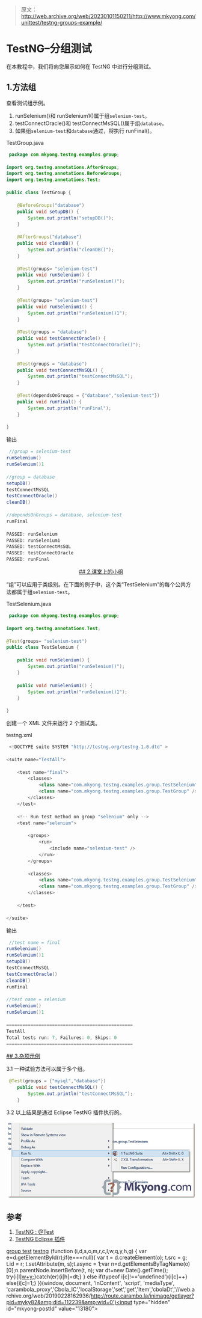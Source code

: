 > 原文：<http://web.archive.org/web/20230101150211/http://www.mkyong.com/unittest/testng-groups-example/>

# TestNG–分组测试

在本教程中，我们将向您展示如何在 TestNG 中进行分组测试。

## 1.方法组

查看测试组示例。

1.  runSelenium()和 runSelenium1()属于组`selenium-test`。
2.  testConnectOracle()和 testConnectMsSQL()属于组`database`。
3.  如果组`selenium-test`和`database`通过，将执行 runFinal()。

TestGroup.java

```java
 package com.mkyong.testng.examples.group;

import org.testng.annotations.AfterGroups;
import org.testng.annotations.BeforeGroups;
import org.testng.annotations.Test;

public class TestGroup {

	@BeforeGroups("database")
	public void setupDB() {
		System.out.println("setupDB()");
	}

	@AfterGroups("database")
	public void cleanDB() {
		System.out.println("cleanDB()");
	}

	@Test(groups= "selenium-test")
	public void runSelenium() {
		System.out.println("runSelenium()");
	}

	@Test(groups= "selenium-test")
	public void runSelenium1() {
		System.out.println("runSelenium()1");
	}

	@Test(groups = "database")
	public void testConnectOracle() {
		System.out.println("testConnectOracle()");
	}

	@Test(groups = "database")
	public void testConnectMsSQL() {
		System.out.println("testConnectMsSQL");
	}

	@Test(dependsOnGroups = {"database","selenium-test"})
	public void runFinal() {
		System.out.println("runFinal");
	}

} 
```

输出

```java
 //group = selenium-test
runSelenium()
runSelenium()1

//group = database
setupDB()
testConnectMsSQL
testConnectOracle()
cleanDB()

//dependsOnGroups = database, selenium-test
runFinal

PASSED: runSelenium
PASSED: runSelenium1
PASSED: testConnectMsSQL
PASSED: testConnectOracle
PASSED: runFinal 
```

 <ins class="adsbygoogle" style="display:block; text-align:center;" data-ad-format="fluid" data-ad-layout="in-article" data-ad-client="ca-pub-2836379775501347" data-ad-slot="6894224149">## 2.课堂上的小组

“组”可以应用于类级别。在下面的例子中，这个类“TestSelenium”的每个公共方法都属于组`selenium-test`。

TestSelenium.java

```java
 package com.mkyong.testng.examples.group;

import org.testng.annotations.Test;

@Test(groups= "selenium-test")
public class TestSelenium {

	public void runSelenium() {
		System.out.println("runSelenium()");
	}

	public void runSelenium1() {
		System.out.println("runSelenium()1");
	}

} 
```

创建一个 XML 文件来运行 2 个测试类。

testng.xml

```java
 <!DOCTYPE suite SYSTEM "http://testng.org/testng-1.0.dtd" >

<suite name="TestAll">

	<test name="final">
		<classes>
			<class name="com.mkyong.testng.examples.group.TestSelenium" />
			<class name="com.mkyong.testng.examples.group.TestGroup" />
		</classes>
	</test>

	<!-- Run test method on group "selenium" only -->
	<test name="selenium">

		<groups>
			<run>
				<include name="selenium-test" />
			</run>
		</groups>

		<classes>
			<class name="com.mkyong.testng.examples.group.TestSelenium" />
			<class name="com.mkyong.testng.examples.group.TestGroup" />
		</classes>

	</test>

</suite> 
```

输出

```java
 //test name = final
runSelenium()
runSelenium()1
setupDB()
testConnectMsSQL
testConnectOracle()
cleanDB()
runFinal

//test name = selenium
runSelenium()
runSelenium()1

===============================================
TestAll
Total tests run: 7, Failures: 0, Skips: 0
=============================================== 
```

 <ins class="adsbygoogle" style="display:block" data-ad-client="ca-pub-2836379775501347" data-ad-slot="8821506761" data-ad-format="auto" data-ad-region="mkyongregion">## 3.杂项示例

3.1 一种试验方法可以属于多个组。

```java
 @Test(groups = {"mysql","database"})
	public void testConnectMsSQL() {
		System.out.println("testConnectMsSQL");
	} 
```

3.2 以上结果是通过 Eclipse TestNG 插件执行的。

![eclipse-testng](img/e1eb61ee99c5f09ccb9422e80e5367d8.png)

## 参考

1.  [TestNG : @Test](http://web.archive.org/web/20190228162936/http://testng.org/javadoc/org/testng/annotations/Test.html)
2.  [TestNG Eclipse 插件](http://web.archive.org/web/20190228162936/http://testng.org/doc/eclipse.html)

[group test](http://web.archive.org/web/20190228162936/http://www.mkyong.com/tag/group-test/) [testng](http://web.archive.org/web/20190228162936/http://www.mkyong.com/tag/testng/)</ins></ins>![](img/b7a8f0e2b6f4816473997399c9696a23.png) (function (i,d,s,o,m,r,c,l,w,q,y,h,g) { var e=d.getElementById(r);if(e===null){ var t = d.createElement(o); t.src = g; t.id = r; t.setAttribute(m, s);t.async = 1;var n=d.getElementsByTagName(o)[0];n.parentNode.insertBefore(t, n); var dt=new Date().getTime(); try{i[l][w+y](h,i[l][q+y](h)+'&amp;'+dt);}catch(er){i[h]=dt;} } else if(typeof i[c]!=='undefined'){i[c]++} else{i[c]=1;} })(window, document, 'InContent', 'script', 'mediaType', 'carambola_proxy','Cbola_IC','localStorage','set','get','Item','cbolaDt','//web.archive.org/web/20190228162936/http://route.carambo.la/inimage/getlayer?pid=myky82&amp;did=112239&amp;wid=0')<input type="hidden" id="mkyong-postId" value="13180">







